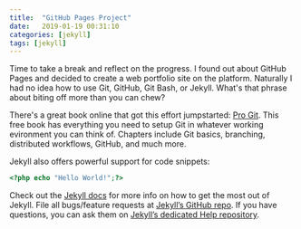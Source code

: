 ```yaml
---
title:  "GitHub Pages Project"
date:   2019-01-19 00:31:10
categories: [jekyll]
tags: [jekyll]
---
```

Time to take a break and reflect on the progress. I found out about GitHub Pages and decided to create a web portfolio site on the platform. Naturally I had no idea how to use Git, GitHub, Git Bash, or Jekyll. What's that phrase about biting off more than you can chew?

There's a great book online that got this effort jumpstarted: [Pro Git][pro-git-book]. This free book has everything you need to setup Git in whatever working evironment you can think of. Chapters include Git basics, branching, distributed workflows, GitHub, and much more. 

Jekyll also offers powerful support for code snippets:

``` php
<?php echo "Hello World!";?> 
```

Check out the [Jekyll docs][jekyll] for more info on how to get the most out of Jekyll. File all bugs/feature requests at [Jekyll’s GitHub repo][jekyll-gh]. If you have questions, you can ask them on [Jekyll’s dedicated Help repository][jekyll-help].

[jekyll]:      http://jekyllrb.com
[jekyll-gh]:   https://github.com/jekyll/jekyll
[jekyll-help]: https://github.com/jekyll/jekyll-help
[pro-git-book]: https://git-scm.com/book/en/v2
